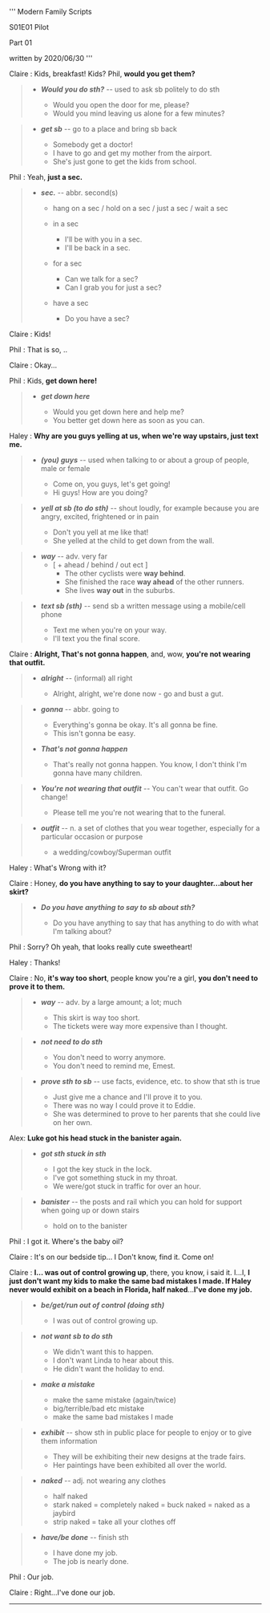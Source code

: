 '''
Modern Family Scripts 

S01E01 Pilot 

Part 01

written by 2020/06/30
'''


Claire : Kids, breakfast! Kids? Phil, **would you get them?**

> * ***Would you do sth?*** -- used to ask sb politely to do sth  
>
>    * Would you open the door for me, please?
>    * Would you mind leaving us alone for a few minutes?

> * ***get sb*** -- go to a place and bring sb back
>
>    * Somebody get a doctor!
>    * I have to go and get my mother from the airport.
>    * She's just gone to get the kids from school.

Phil : Yeah, **just a sec.**

> * ***sec.*** -- abbr. second(s)
>
>    * hang on a sec / hold on a sec / just a sec / wait a sec
>
>    * in a sec
>       * I'll be with you in a sec.
>       * I'll be back in a sec.
>
>    * for a sec
>       * Can we talk for a sec?
>       * Can I grab you for just a sec?
>
>    * have a sec
>       * Do you have a sec?

Claire : Kids!

Phil : That is so, ..

Claire : Okay...

Phil : Kids, **get down here!**

> * ***get down here***
>
>    * Would you get down here and help me?
>    * You better get down here as soon as you can.

Haley : **Why are you guys yelling at us, when we're way upstairs, just text me.**

> * ***(you) guys*** -- used when talking to or about a group of people, male or female
>
>    * Come on, you guys, let's get going!
>    * Hi guys! How are you doing?

> * ***yell at sb (to do sth)*** -- shout loudly, for example because you are angry, excited, frightened or in pain
>
>    * Don't you yell at me like that!
>    * She yelled at the child to get down from the wall.

> * ***way*** -- adv. very far
>    * [ + ahead / behind / out ect ]
>       * The other cyclists were **way behind**.
>       * She finished the race **way ahead** of the other runners.
>       * She lives **way out** in the suburbs.

> * ***text sb (sth)*** -- send sb a written message using a mobile/cell phone
> 
>    * Text me when you're on your way.
>    * I'll text you the final score.

Claire : **Alright, That's not gonna happen**, and, wow, **you're not wearing that outfit.**

> * ***alright*** -- (informal) all right
>
>    * Alright, alright, we're done now - go and bust a gut.

> * ***gonna*** -- abbr. going to
>
>    * Everything's gonna be okay. It's all gonna be fine.
>    * This isn't gonna be easy.
>
> * ***That's not gonna happen***
>
>    * That's really not gonna happen. You know, I don't think I'm gonna have many children.

> * ***You're not wearing that outfit*** -- You can't wear that outfit. Go change!
>    
>    * Please tell me you're not wearing that to the funeral.

> * ***outfit*** -- n. a set of clothes that you wear together, especially for a particular occasion or purpose
>
>    * a wedding/cowboy/Superman outfit

Haley : What's Wrong with it?

Claire : Honey, **do you have anything to say to your daughter...about her skirt?**

> * ***Do you have anything to say to sb about sth?***
>
>    * Do you have anything to say that has anything to do with what I'm talking about?

Phil : Sorry? Oh yeah, that looks really cute sweetheart!

Haley : Thanks!

Claire : No, **it's way too short**, people know you're a girl, **you don't need to prove it to them.**

> * ***way*** -- adv. by a large amount; a lot; much
>
>    * This skirt is way too short.
>    * The tickets were way more expensive than I thought.

> * ***not need to do sth***
> 
>    * You don't need to worry anymore.
>    * You don't need to remind me, Emest.

> * ***prove sth to sb*** -- use facts, evidence, etc. to show that sth is true
>
>    * Just give me a chance and I'll prove it to you.
>    * There was no way I could prove it to Eddie.
>    * She was determined to prove to her parents that she could live on her own.

Alex: **Luke got his head stuck in the banister again.**

> * ***got sth stuck in sth***
>    
>    * I got the key stuck in the lock.
>    * I've got something stuck in my throat.
>    * We were/got stuck in traffic for over an hour.

> * ***banister*** -- the posts and rail which you can hold for support when going up or down stairs
>
>    * hold on to the banister

Phil : I got it. Where's the baby oil?

Claire : It's on our bedside tip... I Don't know, find it. Come on!

Claire : **I... was out of control growing up**, there, you know, i said it. I...I, **I just don't want my kids to make the same bad mistakes I made. If Haley never would exhibit on a beach in Florida, half naked**...**I've done my job.**

> * ***be/get/run out of control (doing sth)***
>
>    * I was out of control growing up.

> * ***not want sb to do sth***
>
>    * We didn't want this to happen.
>    * I don't want Linda to hear about this.
>    * He didn't want the holiday to end.

> * ***make a mistake***
>
>    * make the same mistake (again/twice)
>    * big/terrible/bad etc mistake
>    * make the same bad mistakes I made

> * ***exhibit*** -- show sth in public place for people to enjoy or to give them information
>
>    * They will be exhibiting their new designs at the trade fairs.
>    * Her paintings have been exhibited all over the world.

> * ***naked*** -- adj. not wearing any clothes
> 
>    * half naked 
>    * stark naked = completely naked = buck naked = naked as a jaybird
>    * strip naked = take all your clothes off

> * ***have/be done*** -- finish sth
>
>    * I have done my job.
>    * The job is nearly done.

Phil : Our job.

Claire : Right...I've done our job.

--------------
